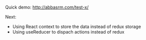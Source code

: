 Quick demo: http://abbasrm.com/test-x/

Next:
* Using React context to store the data instead of redux storage
* Using useReducer to dispach actions instead of redux